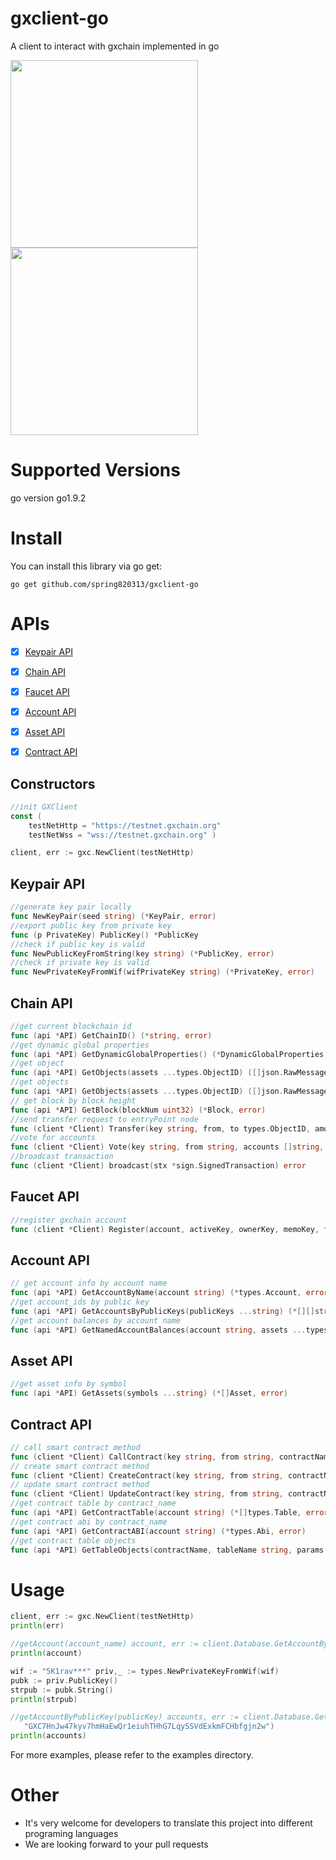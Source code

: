 # gxclient-go
A client to interact with gxchain implemented in go
<p>
 <a href='javascript:;'>
   <img width="300px" src='https://raw.githubusercontent.com/gxchain/gxips/master/assets/images/task-gxclient.png'/>
 </a>
 <a href='javascript:;'>
   <img width="300px" src='https://raw.githubusercontent.com/gxchain/gxips/master/assets/images/task-gxclient-en.png'/>
 </a>
</p> 

# Supported Versions
go version go1.9.2

# Install

You can install this library via go get:

```
go get github.com/spring820313/gxclient-go
```
# APIs
- [x] [Keypair API](#keypair-api)
- [x] [Chain API](#chain-api)
- [x] [Faucet API](#faucet-api)
- [x] [Account API](#account-api)
- [x] [Asset API](#asset-api)
- [x] [Contract API](#contract-api)


## Constructors

``` go
//init GXClient
const (
   	testNetHttp = "https://testnet.gxchain.org"
  	testNetWss = "wss://testnet.gxchain.org" )

client, err := gxc.NewClient(testNetHttp)

```

## Keypair API

``` go
//generate key pair locally
func NewKeyPair(seed string) (*KeyPair, error)
//export public key from private key
func (p PrivateKey) PublicKey() *PublicKey
//check if public key is valid
func NewPublicKeyFromString(key string) (*PublicKey, error)
//check if private key is valid
func NewPrivateKeyFromWif(wifPrivateKey string) (*PrivateKey, error)
```

## Chain API

``` go
//get current blockchain id
func (api *API) GetChainID() (*string, error)
//get dynamic global properties 
func (api *API) GetDynamicGlobalProperties() (*DynamicGlobalProperties, error)
//get object
func (api *API) GetObjects(assets ...types.ObjectID) ([]json.RawMessage, error)
//get objects
func (api *API) GetObjects(assets ...types.ObjectID) ([]json.RawMessage, error)
// get block by block height
func (api *API) GetBlock(blockNum uint32) (*Block, error)
//send transfer request to entryPoint node
func (client *Client) Transfer(key string, from, to types.ObjectID, amount, fee types.AssetAmount, memo *types.Memo) error
//vote for accounts
func (client *Client) Vote(key string, from string, accounts []string,  proxyAccount string, feeAsset string) error
//broadcast transaction
func (client *Client) broadcast(stx *sign.SignedTransaction) error
```

## Faucet API

``` go
//register gxchain account
func (client *Client) Register(account, activeKey, ownerKey, memoKey, faucet string) (interface{}, error)
```
## Account API

``` go
// get account info by account name
func (api *API) GetAccountByName(account string) (*types.Account, error)
//get account_ids by public key
func (api *API) GetAccountsByPublicKeys(publicKeys ...string) (*[][]string, error)
//get account balances by account name
func (api *API) GetNamedAccountBalances(account string, assets ...types.ObjectID) ([]*types.AssetAmount, error)
```

## Asset API

``` go
//get asset info by symbol
func (api *API) GetAssets(symbols ...string) (*[]Asset, error)
```

## Contract API

``` go
// call smart contract method
func (client *Client) CallContract(key string, from string, contractName, method string, parameters interface{}, amount *types.AssetAmount, feeAsset string) error
// create smart contract method
func (client *Client) CreateContract(key string, from string, contractName, code, abi, vmType, vmVersion, feeAsset string) error
// update smart contract method
func (client *Client) UpdateContract(key string, from string, contractName, newOwner, code, abi, feeAsset string) error
//get contract table by contract_name
func (api *API) GetContractTable(account string) (*[]types.Table, error)
//get contract abi by contract_name
func (api *API) GetContractABI(account string) (*types.Abi, error)
//get contract table objects
func (api *API) GetTableObjects(contractName, tableName string, params TableRowsParams) (*interface{}, error) 
```

# Usage

```go
client, err := gxc.NewClient(testNetHttp)
println(err)

//getAccount(account_name) account, err := client.Database.GetAccountByName("spring123")
println(account)

wif := "5K1rav***" priv,_ := types.NewPrivateKeyFromWif(wif)
pubk := priv.PublicKey()
strpub := pubk.String()
println(strpub)

//getAccountByPublicKey(publicKey) accounts, err := client.Database.GetAccountsByPublicKeys("GXC7vr8Wre4UJgJz7H7GmYYGW7NEe6sxdmGhZPDUnHwmKnATrEBu9",
   "GXC7HnJw47kyv7hmHaEwQr1eiuhTHhG7LqySSVdExkmFCHbfgjn2w")
println(accounts)
```

For more examples, please refer to the examples directory.

# Other

- It's very welcome for developers to translate this project into different programing languages
- We are looking forward to your pull requests
